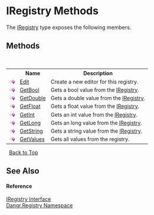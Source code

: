 # IRegistry Methods
 

The <a href="T_Dangr_Registry_IRegistry">IRegistry</a> type exposes the following members.


## Methods
&nbsp;<table><tr><th></th><th>Name</th><th>Description</th></tr><tr><td>![Public method](media/pubmethod.gif "Public method")</td><td><a href="M_Dangr_Registry_IRegistry_Edit">Edit</a></td><td>
Create a new editor for this registry.</td></tr><tr><td>![Public method](media/pubmethod.gif "Public method")</td><td><a href="M_Dangr_Registry_IRegistry_GetBool">GetBool</a></td><td>
Gets a bool value from the <a href="T_Dangr_Registry_IRegistry">IRegistry</a>.</td></tr><tr><td>![Public method](media/pubmethod.gif "Public method")</td><td><a href="M_Dangr_Registry_IRegistry_GetDouble">GetDouble</a></td><td>
Gets a double value from the <a href="T_Dangr_Registry_IRegistry">IRegistry</a>.</td></tr><tr><td>![Public method](media/pubmethod.gif "Public method")</td><td><a href="M_Dangr_Registry_IRegistry_GetFloat">GetFloat</a></td><td>
Gets a float value from the <a href="T_Dangr_Registry_IRegistry">IRegistry</a>.</td></tr><tr><td>![Public method](media/pubmethod.gif "Public method")</td><td><a href="M_Dangr_Registry_IRegistry_GetInt">GetInt</a></td><td>
Gets an int value from the <a href="T_Dangr_Registry_IRegistry">IRegistry</a>.</td></tr><tr><td>![Public method](media/pubmethod.gif "Public method")</td><td><a href="M_Dangr_Registry_IRegistry_GetLong">GetLong</a></td><td>
Gets an long value from the <a href="T_Dangr_Registry_IRegistry">IRegistry</a>.</td></tr><tr><td>![Public method](media/pubmethod.gif "Public method")</td><td><a href="M_Dangr_Registry_IRegistry_GetString">GetString</a></td><td>
Gets a string value from the <a href="T_Dangr_Registry_IRegistry">IRegistry</a>.</td></tr><tr><td>![Public method](media/pubmethod.gif "Public method")</td><td><a href="M_Dangr_Registry_IRegistry_GetValues">GetValues</a></td><td>
Gets all values from the registry.</td></tr></table>&nbsp;
<a href="#iregistry-methods">Back to Top</a>

## See Also


#### Reference
<a href="T_Dangr_Registry_IRegistry">IRegistry Interface</a><br /><a href="N_Dangr_Registry">Dangr.Registry Namespace</a><br />